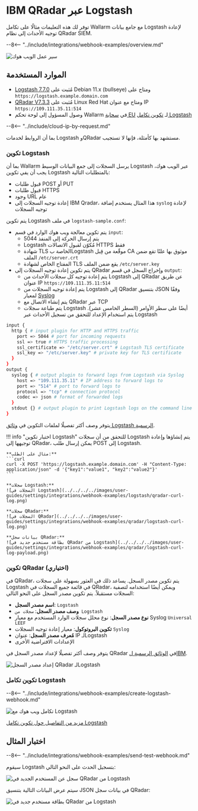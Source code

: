 # IBM QRadar عبر Logstash

توفر لك هذه التعليمات مثالًا على تكامل Wallarm مع جامع بيانات Logstash لإعادة توجيه الأحداث إلى نظام QRadar SIEM.

--8<-- "../include/integrations/webhook-examples/overview.md"

![سير عمل الويب هوك](../../../../images/user-guides/settings/integrations/webhook-examples/logstash/qradar-scheme.png)

## الموارد المستخدمة

* [Logstash 7.7.0](#logstash-configuration) مُثبت على Debian 11.x (bullseye) ومتاح على `https://logstash.example.domain.com`
* [QRadar V7.3.3](#qradar-configuration-optional) مُثبت على Linux Red Hat ومتاح مع عنوان IP `https://109.111.35.11:514`
* وصول المسؤول إلى لوحة تحكم Wallarm في [سحابة EU](https://my.wallarm.com) لـ [تكوين تكامل Logstash](#configuration-of-logstash-integration)

--8<-- "../include/cloud-ip-by-request.md"

بما أن الروابط لخدمات Logstash وQRadar مستشهد بها كأمثلة، فإنها لا تستجيب.

### تكوين Logstash

بما أن Wallarm يرسل السجلات إلى جمع البيانات الوسيط Logstash عبر الويب هوك، يجب أن يفي تكوين Logstash بالمتطلبات التالية:

* قبول طلبات POST أو PUT
* قبول طلبات HTTPS
* وجود URL عام
* إعادة توجيه السجلات إلى IBM Qradar، هذا المثال يستخدم إضافة `syslog` لإعادة توجيه السجلات

يتم تكوين Logstash في ملف `logstash-sample.conf`:

* يتم تكوين معالجة ويب هوك الوارد في قسم `input`:
    * يتم إرسال الحركة إلى المنفذ 5044
    * Logstash مُكوّن لقبول الاتصالات HTTPS فقط
    * شهادة TLS الخاصة بLogstash موقّعة من قِبل CA موثوق بها علنًا تقع ضمن الملف `/etc/server.crt`
    * المفتاح الخاص لشهادة TLS يقع ضمن الملف `/etc/server.key`
* يتم تكوين إعادة توجيه السجلات إلى QRadar وإخراج السجل في قسم `output`:
    * يتم إعادة توجيه كل سجلات الأحداث من Logstash إلى QRadar عن طريق عنوان IP `https://109.111.35.11:514`
    * يتم إعادة توجيه السجلات من Logstash إلى QRadar بتنسيق JSON وفقًا لمعيار [Syslog](https://en.wikipedia.org/wiki/Syslog)
    * يتم إنشاء الاتصال مع QRadar عبر TCP
    * يتم طباعة سجلات Logstash أيضًا على سطر الأوامر (السطر الخامس عشر). يتم استخدام الإعداد للتحقق من تسجيل الأحداث عبر Logstash

```bash linenums="1"
input {
  http { # input plugin for HTTP and HTTPS traffic
    port => 5044 # port for incoming requests
    ssl => true # HTTPS traffic processing
    ssl_certificate => "/etc/server.crt" # Logstash TLS certificate
    ssl_key => "/etc/server.key" # private key for TLS certificate
  }
}
output {
  syslog { # output plugin to forward logs from Logstash via Syslog
    host => "109.111.35.11" # IP address to forward logs to
    port => "514" # port to forward logs to
    protocol => "tcp" # connection protocol
    codec => json # format of forwarded logs
  }
  stdout {} # output plugin to print Logstash logs on the command line
}
```

يتوفر وصف أكثر تفصيلًا لملفات التكوين في [وثائق Logstash الرسمية](https://www.elastic.co/guide/en/logstash/current/configuration-file-structure.html).

!!! info "اختبار تكوين Logstash"
    للتحقق من أن سجلات Logstash يتم إنشاؤها وإعادة توجيهها إلى QRadar، يمكن إرسال طلب POST إلى Logstash.

    **مثال على الطلب:**
    ```curl
    curl -X POST 'https://logstash.example.domain.com' -H "Content-Type: application/json" -d '{"key1":"value1", "key2":"value2"}'
    ```

    **سجلات Logstash:**
    ![السجلات في Logstash](../../../../images/user-guides/settings/integrations/webhook-examples/logstash/qradar-curl-log.png)

    **سجلات QRadar:**
    ![السجلات في QRadar](../../../../images/user-guides/settings/integrations/webhook-examples/qradar/logstash-curl-log.png)

    **بيانات سجل QRadar:**
    ![بطاقة مستخدم جديد في QRadar من Logstash](../../../../images/user-guides/settings/integrations/webhook-examples/qradar/logstash-curl-log-payload.png)

### تكوين QRadar (اختياري)

في QRadar، يتم تكوين مصدر السجل. يساعد ذلك في العثور بسهولة على سجلات Logstash في قائمة جميع السجلات في QRadar، ويمكن أيضًا استخدامه لتصفية السجلات مستقبلاً. يتم تكوين مصدر السجل على النحو التالي:

* **اسم مصدر السجل**: `Logstash`
* **وصف مصدر السجل**: `سجلات من Logstash`
* **نوع مصدر السجل**: نوع محلل سجلات الوارد المستخدم مع معيار Syslog `Universal LEEF`
* **تكوين البروتوكول**: معيار إعادة توجيه السجلات `Syslog`
* **مُعرف مصدر السجل**: عنوان IP لـLogstash
* الإعدادات الافتراضية الأخرى

يتوفر وصف أكثر تفصيلًا لإعداد مصدر السجل في QRadar في [الوثائق الرسمية لIBM](https://www.ibm.com/support/knowledgecenter/en/SS42VS_DSM/com.ibm.dsm.doc/b_dsm_guide.pdf?origURL=SS42VS_DSM/b_dsm_guide.pdf).

![إعداد مصدر السجل QRadar لـLogstash](../../../../images/user-guides/settings/integrations/webhook-examples/qradar/logstash-setup.png)

### تكوين تكامل Logstash

--8<-- "../include/integrations/webhook-examples/create-logstash-webhook.md"

![تكامل ويب هوك مع Logstash](../../../../images/user-guides/settings/integrations/add-logstash-integration.png)

[مزيد من التفاصيل حول تكوين تكامل Logstash](../logstash.md)

## اختبار المثال

--8<-- "../include/integrations/webhook-examples/send-test-webhook.md"

سيقوم Logstash بتسجيل الحدث على النحو التالي:

![سجل عن المستخدم الجديد في QRadar من Logstash](../../../../images/user-guides/settings/integrations/webhook-examples/logstash/qradar-user-log.png)

سيتم عرض البيانات التالية بتنسيق JSON في بيانات سجل QRadar:

![بطاقة مستخدم جديد في QRadar من Logstash](../../../../images/user-guides/settings/integrations/webhook-examples/qradar/logstash-user.png)